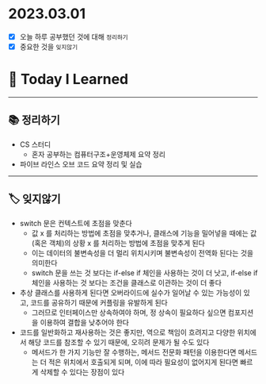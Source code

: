 # 2023.03.01

- [x] 오늘 하루 공부했던 것에 대해 `정리하기`
- [x] 중요한 것을 `잊지않기`

# 🚩 Today I Learned

---

## 📚 정리하기

- CS 스터디
  - 혼자 공부하는 컴퓨터구조+운영체제 요약 정리
- 파이브 라인스 오브 코드 요약 정리 및 실습

---

## 🏷 잊지않기

- switch 문은 컨텍스트에 초점을 맞춘다
  - 값 x 를 처리하는 방법에 초점을 맞추거나, 클래스에 기능을 밀어넣을 때에는 값(혹은 객체)의 상황 x 를 처리하는 방법에 초점을 맞추게 된다
  - 이는 데이터의 불변속성을 더 멀리 위치시키며 불변속성이 전역화 된다는 것을 의미한다
  - switch 문을 쓰는 것 보다는 if-else if 체인을 사용하는 것이 더 낫고, if-else if 체인을 사용하는 것 보다는 조건을 클래스로 이관하는 것이 더 좋다
- 추상 클래스를 사용하게 된다면 오버라이드에 실수가 일어날 수 있는 가능성이 있고, 코드를 공유하기 때문에 커플링을 유발하게 된다
  - 그러므로 인터페이스만 상속하여야 하며, 정 상속이 필요하다 싶으면 컴포지션을 이용하여 결합을 낮추어야 한다
- 코드를 일반화하고 재사용하는 것은 좋지만, 역으로 책임이 흐려지고 다양한 위치에서 해당 코드를 참조할 수 있기 때문에, 오히려 문제가 될 수도 있다
  - 메서드가 한 가지 기능만 잘 수행하는, 메서드 전문화 패턴을 이용한다면 메서드는 더 적은 위치에서 호출되게 되며, 이에 따라 필요성이 없어지게 된다면 빠르게 삭제할 수 있다는 장점이 있다

